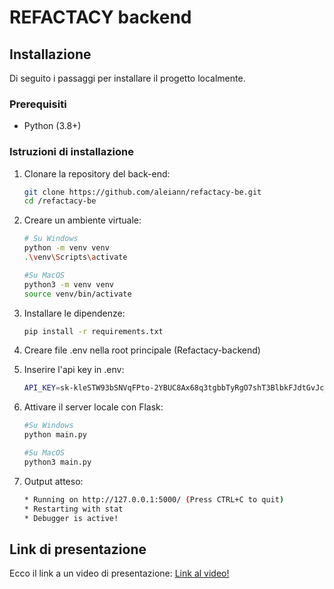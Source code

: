 # REFACTACY backend

## Installazione

Di seguito i passaggi per installare il progetto localmente.

### Prerequisiti
- Python (3.8+)

### Istruzioni di installazione

1. Clonare la repository del back-end:
   ```bash 
   git clone https://github.com/aleiann/refactacy-be.git
   cd /refactacy-be
   
2. Creare un ambiente virtuale:
   ```bash 
   # Su Windows
   python -m venv venv
   .\venv\Scripts\activate
   
   #Su MacOS
   python3 -m venv venv
   source venv/bin/activate

3. Installare le dipendenze:
   ```bash
   pip install -r requirements.txt

4. Creare file .env nella root principale (Refactacy-backend)

5. Inserire l'api key in .env:
   ```bash
   API_KEY=sk-kleSTW93bSNVqFPto-2YBUC8Ax68q3tgbbTyRgO7shT3BlbkFJdtGvJc_2d6HDWl-sPUqz33r7hBvLc8w89v9AE0zhEA
   
6. Attivare il server locale con Flask:
   ```bash
   #Su Windows
   python main.py

   #Su MacOS
   python3 main.py

7. Output atteso:
   ```bash
   * Running on http://127.0.0.1:5000/ (Press CTRL+C to quit)
   * Restarting with stat
   * Debugger is active!

## Link di presentazione

Ecco il link a un video di presentazione: [Link al video!](https://www.youtube.com/watch?v=1Srlgnn9P0w)
